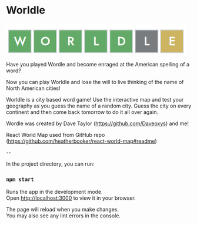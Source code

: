 # Worldle

![Worldle](./src/data/images/Logo.png "Worldle Logo")

Have you played Wordle and become enraged at the American spelling of a word?

Now you can play Worldle and lose the will to live thinking of the name of North American cities!

Worldle is a city based word game! Use the interactive map and test your geography as you guess the name of a random city. Guess the city on every continent and then come back tomorrow to do it all over again.

Wordle was created by Dave Taylor (https://github.com/Daveoxys) and me!

React World Map used from GitHub repo (https://github.com/heatherbooker/react-world-map#readme)

--

In the project directory, you can run:

### `npm start`

Runs the app in the development mode.\
Open [http://localhost:3000](http://localhost:3000) to view it in your browser.

The page will reload when you make changes.\
You may also see any lint errors in the console.
